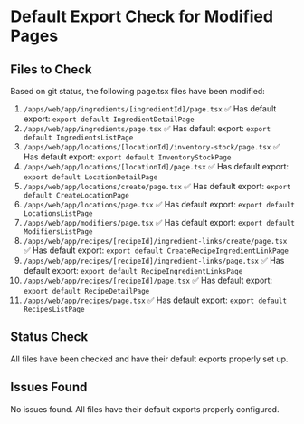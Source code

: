 # Default Export Check for Modified Pages

## Files to Check

Based on git status, the following page.tsx files have been modified:

1. `/apps/web/app/ingredients/[ingredientId]/page.tsx` ✅ Has default export: `export default IngredientDetailPage`
2. `/apps/web/app/ingredients/page.tsx` ✅ Has default export: `export default IngredientsListPage`
3. `/apps/web/app/locations/[locationId]/inventory-stock/page.tsx` ✅ Has default export: `export default InventoryStockPage`
4. `/apps/web/app/locations/[locationId]/page.tsx` ✅ Has default export: `export default LocationDetailPage`
5. `/apps/web/app/locations/create/page.tsx` ✅ Has default export: `export default CreateLocationPage`
6. `/apps/web/app/locations/page.tsx` ✅ Has default export: `export default LocationsListPage`
7. `/apps/web/app/modifiers/page.tsx` ✅ Has default export: `export default ModifiersListPage`
8. `/apps/web/app/recipes/[recipeId]/ingredient-links/create/page.tsx` ✅ Has default export: `export default CreateRecipeIngredientLinkPage`
9. `/apps/web/app/recipes/[recipeId]/ingredient-links/page.tsx` ✅ Has default export: `export default RecipeIngredientLinksPage`
10. `/apps/web/app/recipes/[recipeId]/page.tsx` ✅ Has default export: `export default RecipeDetailPage`
11. `/apps/web/app/recipes/page.tsx` ✅ Has default export: `export default RecipesListPage`

## Status Check

All files have been checked and have their default exports properly set up.

## Issues Found

No issues found. All files have their default exports properly configured.
